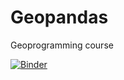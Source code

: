 # Geopandas

Geoprogramming course

[![Binder](https://notebooks.gesis.org/binder/badge_logo.svg)](https://notebooks.gesis.org/binder/v2/gh/laudcock/Geopandas/main)

